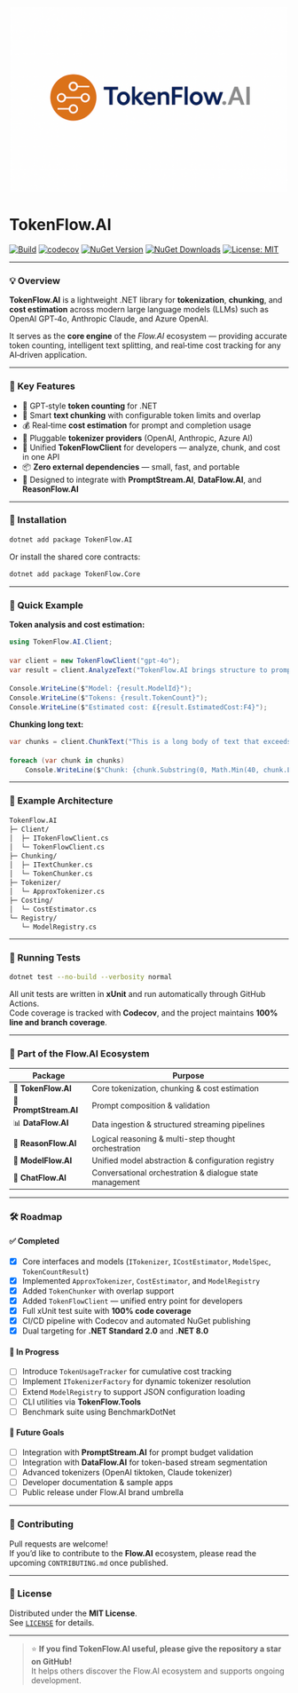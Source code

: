 <p align="center">
  <img src="https://github.com/AndrewClements84/TokenFlow.AI/blob/master/assets/logo.png?raw=true" alt="TokenFlow.AI" width="500"/>
</p>

# TokenFlow.AI

[![Build](https://github.com/AndrewClements84/TokenFlow.AI/actions/workflows/dotnet.yml/badge.svg)](https://github.com/AndrewClements84/TokenFlow.AI/actions)
[![codecov](https://codecov.io/gh/AndrewClements84/TokenFlow.AI/branch/master/graph/badge.svg)](https://codecov.io/gh/AndrewClements84/TokenFlow.AI)
[![NuGet Version](https://img.shields.io/nuget/v/TokenFlow.AI.svg?logo=nuget&cacheSeconds=3600)](https://www.nuget.org/packages/TokenFlow.AI)
[![NuGet Downloads](https://img.shields.io/nuget/dt/TokenFlow.AI.svg)](https://www.nuget.org/packages/TokenFlow.AI)
[![License: MIT](https://img.shields.io/badge/License-MIT-green.svg)](LICENSE)

---

### 💡 Overview

**TokenFlow.AI** is a lightweight .NET library for **tokenization**, **chunking**, and **cost estimation** across modern large language models (LLMs) such as OpenAI GPT‑4o, Anthropic Claude, and Azure OpenAI.

It serves as the **core engine** of the *Flow.AI* ecosystem — providing accurate token counting, intelligent text splitting, and real‑time cost tracking for any AI‑driven application.

---

### 🧩 Key Features

- 🔢 GPT‑style **token counting** for .NET  
- 🧱 Smart **text chunking** with configurable token limits and overlap  
- 💰 Real‑time **cost estimation** for prompt and completion usage  
- 🔌 Pluggable **tokenizer providers** (OpenAI, Anthropic, Azure AI)  
- 🧮 Unified **TokenFlowClient** for developers — analyze, chunk, and cost in one API  
- 📦 **Zero external dependencies** — small, fast, and portable  
- 🧠 Designed to integrate with **PromptStream.AI**, **DataFlow.AI**, and **ReasonFlow.AI**

---

### 🚀 Installation

```bash
dotnet add package TokenFlow.AI
```

Or install the shared core contracts:

```bash
dotnet add package TokenFlow.Core
```

---

### 🧠 Quick Example

**Token analysis and cost estimation:**

```csharp
using TokenFlow.AI.Client;

var client = new TokenFlowClient("gpt-4o");
var result = client.AnalyzeText("TokenFlow.AI brings structure to prompt engineering.");

Console.WriteLine($"Model: {result.ModelId}");
Console.WriteLine($"Tokens: {result.TokenCount}");
Console.WriteLine($"Estimated cost: £{result.EstimatedCost:F4}");
```

**Chunking long text:**

```csharp
var chunks = client.ChunkText("This is a long body of text that exceeds a given token limit...", maxTokens: 50, overlapTokens: 5);

foreach (var chunk in chunks)
    Console.WriteLine($"Chunk: {chunk.Substring(0, Math.Min(40, chunk.Length))}...");
```

---

### 🧩 Example Architecture

```
TokenFlow.AI
├─ Client/
│  ├─ ITokenFlowClient.cs
│  └─ TokenFlowClient.cs
├─ Chunking/
│  ├─ ITextChunker.cs
│  └─ TokenChunker.cs
├─ Tokenizer/
│  └─ ApproxTokenizer.cs
├─ Costing/
│  └─ CostEstimator.cs
└─ Registry/
   └─ ModelRegistry.cs
```

---

### 🧪 Running Tests

```bash
dotnet test --no-build --verbosity normal
```

All unit tests are written in **xUnit** and run automatically through GitHub Actions.  
Code coverage is tracked with **Codecov**, and the project maintains **100% line and branch coverage**.

---

### 🧭 Part of the Flow.AI Ecosystem

| Package | Purpose |
|----------|----------|
| 🧠 **TokenFlow.AI** | Core tokenization, chunking & cost estimation |
| 💬 **PromptStream.AI** | Prompt composition & validation |
| 📊 **DataFlow.AI** | Data ingestion & structured streaming pipelines |
| 🧩 **ReasonFlow.AI** | Logical reasoning & multi-step thought orchestration |
| 🧬 **ModelFlow.AI** | Unified model abstraction & configuration registry |
| 💭 **ChatFlow.AI** | Conversational orchestration & dialogue state management |

---

### 🛠️ Roadmap

#### ✅ Completed
- [x] Core interfaces and models (`ITokenizer`, `ICostEstimator`, `ModelSpec`, `TokenCountResult`)
- [x] Implemented `ApproxTokenizer`, `CostEstimator`, and `ModelRegistry`
- [x] Added `TokenChunker` with overlap support
- [x] Added `TokenFlowClient` — unified entry point for developers
- [x] Full xUnit test suite with **100% code coverage**
- [x] CI/CD pipeline with Codecov and automated NuGet publishing
- [x] Dual targeting for **.NET Standard 2.0** and **.NET 8.0**

#### 🚧 In Progress
- [ ] Introduce `TokenUsageTracker` for cumulative cost tracking
- [ ] Implement `ITokenizerFactory` for dynamic tokenizer resolution
- [ ] Extend `ModelRegistry` to support JSON configuration loading
- [ ] CLI utilities via **TokenFlow.Tools**
- [ ] Benchmark suite using BenchmarkDotNet

#### 🌟 Future Goals
- [ ] Integration with **PromptStream.AI** for prompt budget validation
- [ ] Integration with **DataFlow.AI** for token-based stream segmentation
- [ ] Advanced tokenizers (OpenAI tiktoken, Claude tokenizer)
- [ ] Developer documentation & sample apps
- [ ] Public release under Flow.AI brand umbrella

---

### 💬 Contributing

Pull requests are welcome!  
If you’d like to contribute to the **Flow.AI** ecosystem, please read the upcoming `CONTRIBUTING.md` once published.

---

### 🪪 License

Distributed under the **MIT License**.  
See [`LICENSE`](LICENSE) for details.

---

> ⭐ **If you find TokenFlow.AI useful, please give the repository a star on GitHub!**  
> It helps others discover the Flow.AI ecosystem and supports ongoing development.
